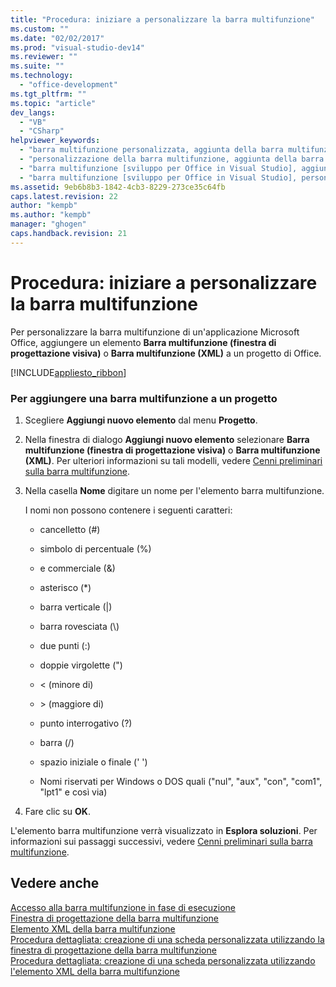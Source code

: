 ```yaml
---
title: "Procedura: iniziare a personalizzare la barra multifunzione"
ms.custom: ""
ms.date: "02/02/2017"
ms.prod: "visual-studio-dev14"
ms.reviewer: ""
ms.suite: ""
ms.technology: 
  - "office-development"
ms.tgt_pltfrm: ""
ms.topic: "article"
dev_langs: 
  - "VB"
  - "CSharp"
helpviewer_keywords: 
  - "barra multifunzione personalizzata, aggiunta della barra multifunzione a un progetto"
  - "personalizzazione della barra multifunzione, aggiunta della barra multifunzione a un progetto"
  - "barra multifunzione [sviluppo per Office in Visual Studio], aggiunta"
  - "barra multifunzione [sviluppo per Office in Visual Studio], personalizzazione"
ms.assetid: 9eb6b8b3-1842-4cb3-8229-273ce35c64fb
caps.latest.revision: 22
author: "kempb"
ms.author: "kempb"
manager: "ghogen"
caps.handback.revision: 21
---
```

# Procedura: iniziare a personalizzare la barra multifunzione
  Per personalizzare la barra multifunzione di un'applicazione Microsoft Office, aggiungere un elemento **Barra multifunzione \(finestra di progettazione visiva\)** o **Barra multifunzione \(XML\)** a un progetto di Office.  
  
 [!INCLUDE[appliesto_ribbon](../vsto/includes/appliesto-ribbon-md.md)]  
  
### Per aggiungere una barra multifunzione a un progetto  
  
1.  Scegliere **Aggiungi nuovo elemento** dal menu **Progetto**.  
  
2.  Nella finestra di dialogo **Aggiungi nuovo elemento** selezionare **Barra multifunzione \(finestra di progettazione visiva\)** o **Barra multifunzione \(XML\)**.  Per ulteriori informazioni su tali modelli, vedere [Cenni preliminari sulla barra multifunzione](../vsto/ribbon-overview.md).  
  
3.  Nella casella **Nome** digitare un nome per l'elemento barra multifunzione.  
  
     I nomi non possono contenere i seguenti caratteri:  
  
    -   cancelletto \(\#\)  
  
    -   simbolo di percentuale \(%\)  
  
    -   e commerciale \(&\)  
  
    -   asterisco \(\*\)  
  
    -   barra verticale \(|\)  
  
    -   barra rovesciata \(\\\)  
  
    -   due punti \(:\)  
  
    -   doppie virgolette \("\)  
  
    -   \< \(minore di\)  
  
    -   \> \(maggiore di\)  
  
    -   punto interrogativo \(?\)  
  
    -   barra \(\/\)  
  
    -   spazio iniziale o finale \(' '\)  
  
    -   Nomi riservati per Windows o DOS quali \("nul", "aux", "con", "com1", "lpt1" e così via\)  
  
4.  Fare clic su **OK**.  
  
 L'elemento barra multifunzione verrà visualizzato in **Esplora soluzioni**.  Per informazioni sui passaggi successivi, vedere [Cenni preliminari sulla barra multifunzione](../vsto/ribbon-overview.md).  
  
## Vedere anche  
 [Accesso alla barra multifunzione in fase di esecuzione](../vsto/accessing-the-ribbon-at-run-time.md)   
 [Finestra di progettazione della barra multifunzione](../vsto/ribbon-designer.md)   
 [Elemento XML della barra multifunzione](../vsto/ribbon-xml.md)   
 [Procedura dettagliata: creazione di una scheda personalizzata utilizzando la finestra di progettazione della barra multifunzione](../vsto/walkthrough-creating-a-custom-tab-by-using-the-ribbon-designer.md)   
 [Procedura dettagliata: creazione di una scheda personalizzata utilizzando l'elemento XML della barra multifunzione](../vsto/walkthrough-creating-a-custom-tab-by-using-ribbon-xml.md)  
  
  
